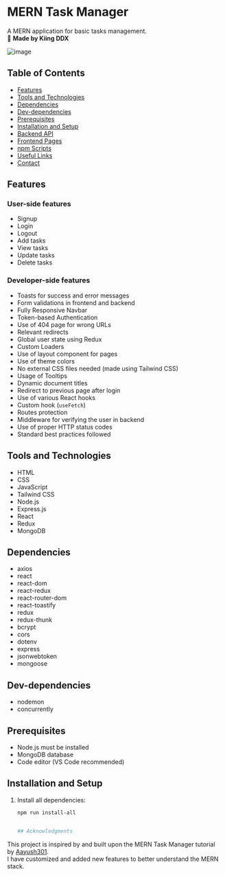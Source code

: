 # MERN Task Manager

A MERN application for basic tasks management.  
👤 **Made by Kiing DDX**

![image](https://user-images.githubusercontent.com/86913048/227101123-f8a35258-9c21-4479-86e8-055659ab75e2.png)

## Table of Contents

- [Features](#features)
- [Tools and Technologies](#tools-and-technologies)
- [Dependencies](#dependencies)
- [Dev-dependencies](#dev-dependencies)
- [Prerequisites](#prerequisites)
- [Installation and Setup](#installation-and-setup)
- [Backend API](#backend-api)
- [Frontend Pages](#frontend-pages)
- [npm Scripts](#npm-scripts)
- [Useful Links](#useful-links)
- [Contact](#contact)

## Features

### User-side features

- Signup
- Login
- Logout
- Add tasks
- View tasks
- Update tasks
- Delete tasks

### Developer-side features

- Toasts for success and error messages
- Form validations in frontend and backend
- Fully Responsive Navbar
- Token-based Authentication
- Use of 404 page for wrong URLs
- Relevant redirects
- Global user state using Redux
- Custom Loaders
- Use of layout component for pages
- Use of theme colors
- No external CSS files needed (made using Tailwind CSS)
- Usage of Tooltips
- Dynamic document titles
- Redirect to previous page after login
- Use of various React hooks
- Custom hook (`useFetch`)
- Routes protection
- Middleware for verifying the user in backend
- Use of proper HTTP status codes
- Standard best practices followed

## Tools and Technologies

- HTML
- CSS
- JavaScript
- Tailwind CSS
- Node.js
- Express.js
- React
- Redux
- MongoDB

## Dependencies

- axios
- react
- react-dom
- react-redux
- react-router-dom
- react-toastify
- redux
- redux-thunk
- bcrypt
- cors
- dotenv
- express
- jsonwebtoken
- mongoose

## Dev-dependencies

- nodemon
- concurrently

## Prerequisites

- Node.js must be installed
- MongoDB database
- Code editor (VS Code recommended)

## Installation and Setup

1. Install all dependencies:
   ```sh
   npm run install-all


   ## Acknowledgments

This project is inspired by and built upon the MERN Task Manager tutorial by [Aayush301](https://github.com/aayush301/MERN-task-manager).  
I have customized and added new features to better understand the MERN stack.

